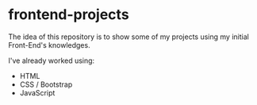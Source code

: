 # frontend-projects

The idea of this repository is to show some of my projects using my initial Front-End's knowledges.

  I've already worked using:
- HTML
- CSS / Bootstrap
- JavaScript
